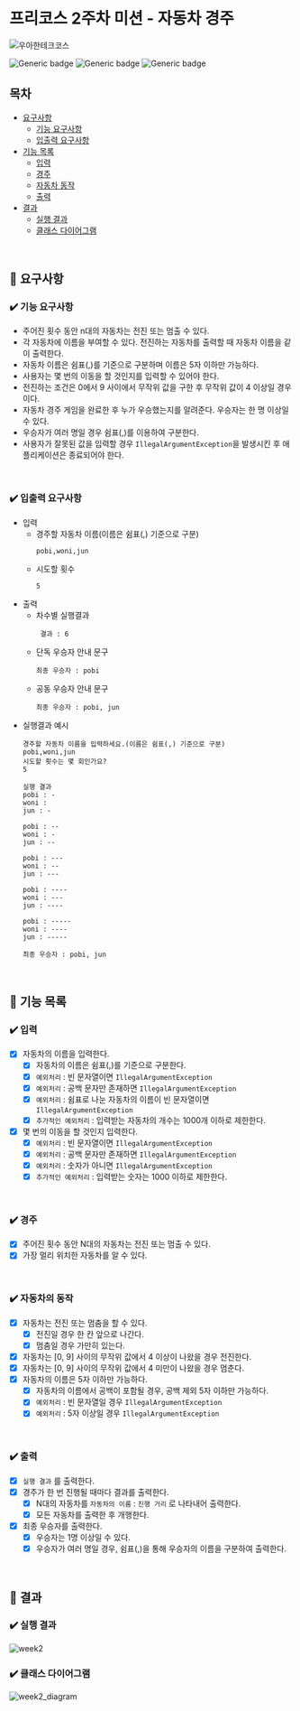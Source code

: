 # 프리코스 2주차 미션 - 자동차 경주

![우아한테크코스](https://github.com/user-attachments/assets/f877bb9f-faf7-4b27-8344-686b5337a962)

![Generic badge](https://img.shields.io/badge/precourse-week2-green.svg)
![Generic badge](https://img.shields.io/badge/version-1.0.1-brightgreen.svg)
![Generic badge](https://img.shields.io/badge/test-19_passed-blue.svg)

## 목차

- [요구사항](#-요구사항)
    - [기능 요구사항](#기능-요구사항)
    - [입출력 요구사항](#입출력-요구사항)
- [기능 목록](#-기능-목록)
    - [입력](#-입력)
    - [경주](#-경주)
    - [자동차 동작](#-자동차의-동작)
    - [출력](#-출력)
- [결과](#-결과)
    - [실행 결과](#-실행-결과)
    - [클래스 다이어그램](#-클래스-다이어그램)

<br>

## 🚀 요구사항

### ✔️ 기능 요구사항

+ 주어진 횟수 동안 n대의 자동차는 전진 또는 멈출 수 있다.
+ 각 자동차에 이름을 부여할 수 있다. 전진하는 자동차를 출력할 때 자동차 이름을 같이 출력한다.
+ 자동차 이름은 쉼표(,)를 기준으로 구분하며 이름은 5자 이하만 가능하다.
+ 사용자는 몇 번의 이동을 할 것인지를 입력할 수 있어야 한다.
+ 전진하는 조건은 0에서 9 사이에서 무작위 값을 구한 후 무작위 값이 4 이상일 경우이다.
+ 자동차 경주 게임을 완료한 후 누가 우승했는지를 알려준다. 우승자는 한 명 이상일 수 있다.
+ 우승자가 여러 명일 경우 쉼표(,)를 이용하여 구분한다.
+ 사용자가 잘못된 값을 입력할 경우 `IllegalArgumentException`을 발생시킨 후 애플리케이션은 종료되어야 한다.

<br>

### ✔️ 입출력 요구사항

+ 입력
    + 경주할 자동차 이름(이름은 쉼표(,) 기준으로 구분)
      ```
      pobi,woni,jun
      ```
    + 시도할 횟수
      ```
      5
      ```
+ 출력
    + 차수별 실행결과
      ```
       결과 : 6
      ```
    + 단독 우승자 안내 문구
      ```
      최종 우승자 : pobi
      ```
    + 공동 우승자 안내 문구
      ```
      최종 우승자 : pobi, jun
      ```
+ 실행결과 예시
  ```
  경주할 자동차 이름을 입력하세요.(이름은 쉼표(,) 기준으로 구분)
  pobi,woni,jun
  시도할 횟수는 몇 회인가요?
  5

  실행 결과
  pobi : -
  woni :
  jun : -

  pobi : --
  woni : -
  jun : --

  pobi : ---
  woni : --
  jun : ---

  pobi : ----
  woni : ---
  jun : ----

  pobi : -----
  woni : ----
  jun : -----

  최종 우승자 : pobi, jun
  ```

<br>

## 🎯 기능 목록

### ✔️ 입력

- [x] 자동차의 이름을 입력한다.
    - [x] 자동차의 이름은 쉼표(,)를 기준으로 구분한다.
    - [x] `예외처리` : 빈 문자열이면 `IllegalArgumentException`
    - [x] `예외처리` : 공백 문자만 존재하면 `IllegalArgumentException`
    - [x] `예외처리` : 쉼표로 나눈 자동차의 이름이 빈 문자열이면 `IllegalArgumentException`
    - [x] `추가적인 예외처리` : 입력받는 자동차의 개수는 1000개 이하로 제한한다.

- [x] 몇 번의 이동을 할 것인지 입력한다.
    - [x] `예외처리` : 빈 문자열이면 `IllegalArgumentException`
    - [x] `예외처리` : 공백 문자만 존재하면 `IllegalArgumentException`
    - [x] `예외처리` : 숫자가 아니면 `IllegalArgumentException`
    - [x] `추가적인 예외처리` : 입력받는 숫자는 1000 이하로 제한한다.

<br>

### ✔️ 경주

- [x] 주어진 횟수 동안 N대의 자동차는 전진 또는 멈출 수 있다.
- [x] 가장 멀리 위치한 자동차를 알 수 있다.

<br>

### ✔️ 자동차의 동작

- [x] 자동차는 전진 또는 멈춤을 할 수 있다.
    - [x] 전진일 경우 한 칸 앞으로 나간다.
    - [x] 멈춤일 경우 가만히 있는다.
- [x] 자동차는 [0, 9] 사이의 무작위 값에서 4 이상이 나왔을 경우 전진한다.
- [x] 자동차는 [0, 9] 사이의 무작위 값에서 4 미만이 나왔을 경우 멈춘다.
- [x] 자동차의 이름은 5자 이하만 가능하다.
    - [x] 자동차의 이름에서 공백이 포함될 경우, 공백 제외 5자 이하만 가능하다.
    - [x] `예외처리` : 빈 문자열일 경우 `IllegalArgumentException`
    - [x] `예외처리` : 5자 이상일 경우 `IllegalArgumentException`

<br>

### ✔️ 출력

- [x] `실행 결과` 를 출력한다.
- [x] 경주가 한 번 진행될 때마다 결과를 출력한다.
    - [x] N대의 자동차를 `자동차의 이름` : `진행 거리` 로 나타내어 출력한다.
    - [x] 모든 자동차를 출력한 후 개행한다.
- [x] 최종 우승자를 출력한다.
    - [x] 우승자는 1명 이상일 수 있다.
    - [x] 우승자가 여러 명일 경우, 쉼표(,)을 통해 우승자의 이름을 구분하여 출력한다.

<br>

## 📌 결과

### ✔️ 실행 결과

![week2](https://github.com/user-attachments/assets/620752ac-6192-4357-bdcf-bf13e22f502f)

### ✔️ 클래스 다이어그램

![week2_diagram](https://github.com/user-attachments/assets/6d1a00b7-cd21-4a64-92f1-2800814b242e)

